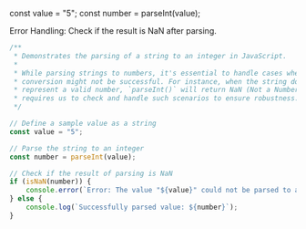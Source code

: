 const value = "5";
const number = parseInt(value);


Error Handling: Check if the result is NaN after parsing.

```javascript
/**
 * Demonstrates the parsing of a string to an integer in JavaScript.
 * 
 * While parsing strings to numbers, it's essential to handle cases where the 
 * conversion might not be successful. For instance, when the string doesn't 
 * represent a valid number, `parseInt()` will return NaN (Not a Number). This 
 * requires us to check and handle such scenarios to ensure robustness.
 */

// Define a sample value as a string
const value = "5";

// Parse the string to an integer
const number = parseInt(value);

// Check if the result of parsing is NaN
if (isNaN(number)) {
    console.error(`Error: The value "${value}" could not be parsed to a number.`);
} else {
    console.log(`Successfully parsed value: ${number}`);
}
```
